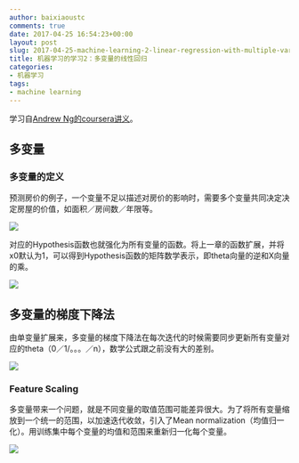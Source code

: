 ```yaml
---
author: baixiaoustc
comments: true
date: 2017-04-25 16:54:23+00:00
layout: post
slug: 2017-04-25-machine-learning-2-linear-regression-with-multiple-variables
title: 机器学习的学习2：多变量的线性回归
categories:
- 机器学习
tags:
- machine learning
---
```




学习自[Andrew Ng的coursera讲义](https://www.coursera.org/learn/machine-learning/home/welcome)。

## 多变量

### 多变量的定义

预测房价的例子，一个变量不足以描述对房价的影响时，需要多个变量共同决定决定房屋的价值，如面积／房间数／年限等。

![](http://oiz85bhef.bkt.clouddn.com/image/Jietu20170425-091624@2x.jpg)

对应的Hypothesis函数也就强化为所有变量的函数。将上一章的函数扩展，并将x0默认为1，可以得到Hypothesis函数的矩阵数学表示，即theta向量的逆和X向量的乘。

![](http://oiz85bhef.bkt.clouddn.com/image/Jietu20170425-092131@2x.jpg)

## 多变量的梯度下降法

由单变量扩展来，多变量的梯度下降法在每次迭代的时候需要同步更新所有变量对应的theta（0／1/。。。／n），数学公式跟之前没有大的差别。

![](http://oiz85bhef.bkt.clouddn.com/image/Jietu20170425-092635@2x.jpg)

### Feature Scaling

多变量带来一个问题，就是不同变量的取值范围可能差异很大。为了将所有变量缩放到一个统一的范围，以加速迭代收敛，引入了Mean normalization（均值归一化）。用训练集中每个变量的均值和范围来重新归一化每个变量。

![](http://oiz85bhef.bkt.clouddn.com/image/Jietu20170425-094355@2x.jpg)